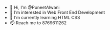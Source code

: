 - 👋 Hi, I’m @PuneetAlwani
- 👀 I’m interested in Web Front End Development
- 🌱 I’m currently learning HTML CSS
- 📫 Reach me to 8769611262 

<!---
PuneetAlwani/PuneetAlwani is a ✨ special ✨ repository because its `README.md` (this file) appears on your GitHub profile.
You can click the Preview link to take a look at your changes.
--->
